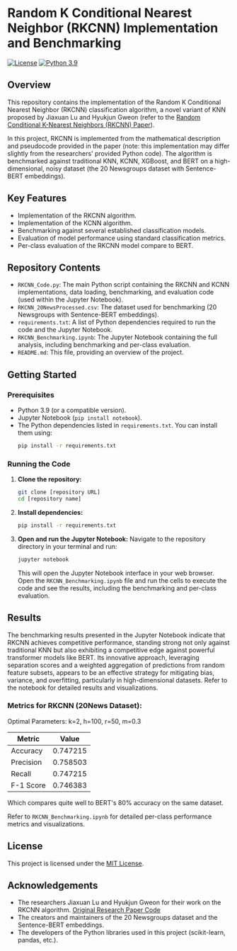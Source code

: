 # Random K Conditional Nearest Neighbor (RKCNN) Implementation and Benchmarking

[![License](https://img.shields.io/badge/License-MIT-yellow.svg)](https://opensource.org/licenses/MIT) [![Python 3.9](https://img.shields.io/badge/python-3.9-blue.svg)](https://www.python.org/downloads/release/python-390/) 

## Overview

This repository contains the implementation of the Random K Conditional Nearest Neighbor (RKCNN) classification algorithm, a novel variant of KNN proposed by Jiaxuan Lu and Hyukjun Gweon (refer to the [Random Conditional K-Nearest Neighbors (RKCNN) Paper](https://peerj.com/articles/cs-2497/)).

In this project, RKCNN is implemented from the mathematical description and pseudocode provided in the paper (note: this implementation may differ slightly from the researchers' provided Python code). The algorithm is benchmarked against traditional KNN, KCNN, XGBoost, and BERT on a high-dimensional, noisy dataset (the 20 Newsgroups dataset with Sentence-BERT embeddings).

## Key Features

* Implementation of the RKCNN algorithm.
* Implementation of the KCNN algorithm.
* Benchmarking against several established classification models.
* Evaluation of model performance using standard classification metrics.
* Per-class evaluation of the RKCNN model compare to BERT.

## Repository Contents

* `RKCNN_Code.py`: The main Python script containing the RKCNN and KCNN implementations, data loading, benchmarking, and evaluation code (used within the Jupyter Notebook).
* `RKCNN_20NewsProcessed.csv`: The dataset used for benchmarking (20 Newsgroups with Sentence-BERT embeddings).
* `requirements.txt`: A list of Python dependencies required to run the code and the Jupyter Notebook.
* `RKCNN_Benchmarking.ipynb`: The Jupyter Notebook containing the full analysis, including benchmarking and per-class evaluation.
* `README.md`: This file, providing an overview of the project.

## Getting Started

### Prerequisites

* Python 3.9 (or a compatible version).
* Jupyter Notebook (`pip install notebook`).
* The Python dependencies listed in `requirements.txt`. You can install them using:
    ```bash
    pip install -r requirements.txt
    ```

### Running the Code

1.  **Clone the repository:**
    ```bash
    git clone [repository URL]
    cd [repository name]
    ```
2.  **Install dependencies:**
    ```bash
    pip install -r requirements.txt
    ```
3.  **Open and run the Jupyter Notebook:**
    Navigate to the repository directory in your terminal and run:
    ```bash
    jupyter notebook
    ```
    This will open the Jupyter Notebook interface in your web browser. Open the `RKCNN_Benchmarking.ipynb` file and run the cells to execute the code and see the results, including the benchmarking and per-class evaluation.

## Results

The benchmarking results presented in the Jupyter Notebook indicate that RKCNN achieves competitive performance, standing strong not only against traditional KNN but also exhibiting a competitive edge against powerful transformer models like BERT. Its innovative approach, leveraging separation scores and a weighted aggregation of predictions from random feature subsets, appears to be an effective strategy for mitigating bias, variance, and overfitting, particularly in high-dimensional datasets. Refer to the notebook for detailed results and visualizations.

### Metrics for RKCNN (20News Dataset):

Optimal Parameters:
k=2, h=100, r=50, m=0.3

| Metric    | Value    |
|-----------|----------|
| Accuracy  | 0.747215 |
| Precision | 0.758503 |
| Recall    | 0.747215 |
| F-1 Score | 0.746383 |

Which compares quite well to BERT's 80% accuracy on the same dataset.

Refer to `RKCNN_Benchmarking.ipynb` for detailed per-class performance metrics and visualizations.

## License

This project is licensed under the [MIT License](https://opensource.org/licenses/MIT). 


## Acknowledgements

* The researchers Jiaxuan Lu and Hyukjun Gweon for their work on the RKCNN algorithm. [Original Research Paper Code](https://dfzljdn9uc3pi.cloudfront.net/2025/cs-2497/1/RandomkCNN.py)
* The creators and maintainers of the 20 Newsgroups dataset and the Sentence-BERT embeddings.
* The developers of the Python libraries used in this project (scikit-learn, pandas, etc.).
